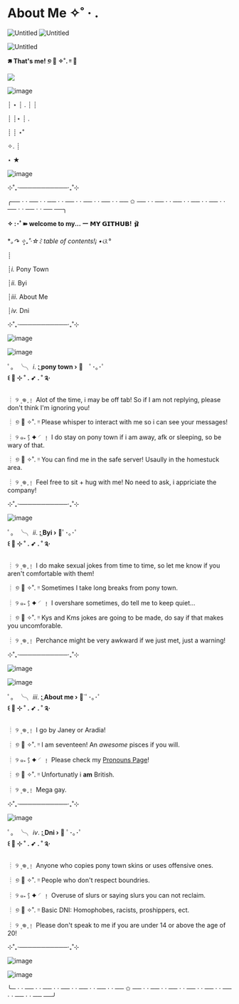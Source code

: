 # About Me ✧˚ · .



![Untitled](https://github.com/KleptoZombie/KleptoZombie/assets/167636403/8068c2bc-8259-4be8-a610-a67c5d0a4737) ![Untitled](https://github.com/KleptoZombie/KleptoZombie/assets/167636403/7af148b4-a2d3-4c71-98c8-b9be0c3fa7ac)

   ![Untitled](https://github.com/KleptoZombie/KleptoZombie/assets/167636403/02b6ae33-d6c7-4814-b37a-dbffc837ed9d)






**🢅 That's me! ୭ 🧷 ✧˚. ᵎᵎ 🌸**



![](https://komarev.com/ghpvc/?username=kleptozombie&color=ff69b4)

![image](https://github.com/KleptoZombie/KleptoZombie/assets/167636403/68fa09c0-a4f0-4aec-9931-63acfdf78693)




┊ ⋆ ┊   .   ┊   ┊

┊    ┊⋆     ┊   .

┊    ┊       ⋆˚ ⁭      ⁭ ⁭ ⁭ ⁭ ⁭ ⁭ ⁭ ⁭

✧. ┊ ⁭ ⁭ ⁭ ⁭ ⁭ ⁭ ⁭ ⁭ ⁭

⋆ ★



![image](https://github.com/KleptoZombie/KleptoZombie/assets/167636403/e8f279b8-028a-49f6-925c-6f0c416357b7)


⊹˚₊‧───────────‧₊˚⊹


╭── ⋅ ⋅ ── ⋅ ⋅ ── ⋅ ⋅ ── ⋅ ⋅ ── ⋅ ⋅ ── ⋅ ⋅ ── ✩ ── ⋅ ⋅ ── ⋅ ⋅ ── ⋅ ⋅ ── ⋅ ⋅ ── ⋅ ⋅ ── ⋅ ⋅ ── ⋅ ⋅ ── ──╮
 
**✧ :･ﾟ➽ welcome to my... ー 𝗠𝗬 𝗚𝗜𝗧𝗛𝗨𝗕!** 🩰



 **｡↷ ✧*̥₊˚‧☆ﾐ table of contents!¡ •ଓ.°**

┊

┊*i.*   Pony Town

┊*ii.*  Byi

┊*iii.* About Me                                                                                                                       

┊*iv.*  Dni

⊹˚₊‧───────────‧₊˚⊹

![image](https://github.com/KleptoZombie/KleptoZombie/assets/167636403/ed328b62-9410-49e1-8b8e-05e581d9110a)


![image](https://github.com/KleptoZombie/KleptoZombie/assets/167636403/01e678e7-e314-4379-a6de-326fba6787db)



ﾟ。  ╰╮ *i*. **:̲  pony town   ›** 🦩　ﾟ･｡･ﾟ  
     **꒰ 🥄 ⊹ ˚ . ➶ . ˚ ༉‧**



┊    ୨ ۪  𖦹 ֢﹗     Alot of the time, i may be off tab! So if I am not replying, please don't think I'm ignoring you!                                                                                           

┊    ୭ 🧷 ✧˚. ᵎᵎ     Please whisper to interact with me so i can see your messages!

┊    ୨ ๑˖  ⟆ ✦  ◜﹗     I do stay on pony town if i am away, afk or sleeping, so be wary of that.

┊    ୭ 🧷 ✧˚. ᵎᵎ     You can find me in the safe server! Usaully in the homestuck area.

┊    ୨ ۪  𖦹 ֢﹗     Feel free to sit + hug with me! No need to ask, i appriciate the company!

⊹˚₊‧───────────‧₊˚⊹

![image](https://github.com/KleptoZombie/KleptoZombie/assets/167636403/010938de-9524-425c-a04b-64620958afe6)





ﾟ。  ╰╮ *ii*. **:̲  Byi   ›** 🎀ﾟ･｡･ﾟ  
 **꒰ 🥄 ⊹ ˚ . ➶ . ˚ ༉‧**




┊    ୨ ۪  𖦹 ֢﹗     I do make sexual jokes from time to time, so let me know if you aren't comfortable with them!                                                                                       

┊    ୭ 🧷 ✧˚. ᵎᵎ     Sometimes I take long breaks from pony town.

┊    ୨ ๑˖  ⟆ ✦  ◜﹗     I overshare sometimes, do tell me to keep quiet...

┊    ୭ 🧷 ✧˚. ᵎᵎ     Kys and Kms jokes are going to be made, do say if that makes you uncomforable.

┊    ୨ ۪  𖦹 ֢﹗     Perchance might be very awkward if we just met, just a warning!

⊹˚₊‧───────────‧₊˚⊹

![image](https://github.com/KleptoZombie/KleptoZombie/assets/167636403/52f73283-3472-45b0-96f0-4141aef7704e)


![image](https://github.com/KleptoZombie/KleptoZombie/assets/167636403/fea734ab-d407-4d28-958d-2260796a7191)




ﾟ。  ╰╮ *iii*. **:̲  About me   ›** 🌷͙֒ ﾟ･｡･ﾟ  
     **꒰ 🥄 ⊹ ˚ . ➶ . ˚ ༉‧**




┊    ୨ ۪  𖦹 ֢﹗     I go by Janey or Aradia!                                                                                     

┊    ୭ 🧷 ✧˚. ᵎᵎ     I am seventeen! An *awesome* pisces if you will.    

┊    ୨ ๑˖  ⟆ ✦  ◜﹗     Please check my [Pronouns Page](https://en.pronouns.page/@kl3ptozombie)!

┊    ୭ 🧷 ✧˚. ᵎᵎ     Unfortunatly i **am** British.

┊    ୨ ۪  𖦹 ֢﹗     Mega gay.

⊹˚₊‧───────────‧₊˚⊹

![image](https://github.com/KleptoZombie/KleptoZombie/assets/167636403/e56ae5d3-2b92-4cc6-a787-d759f7be79aa)




ﾟ。  ╰╮ *iv*. **:̲  Dni   ›** 🩷 ﾟ･｡･ﾟ  
     **꒰ 🥄 ⊹ ˚ . ➶ . ˚ ༉‧**




┊    ୨ ۪  𖦹 ֢﹗     Anyone who copies pony town skins or uses offensive ones.                                                                                       

┊    ୭ 🧷 ✧˚. ᵎᵎ     People who don't respect boundries.

┊    ୨ ๑˖  ⟆ ✦  ◜﹗     Overuse of slurs or saying slurs you can not reclaim.

┊    ୭ 🧷 ✧˚. ᵎᵎ     Basic DNI: Homophobes, racists, proshippers, ect.

┊    ୨ ۪  𖦹 ֢﹗     Please don't speak to me if you are under 14 or above the age of 20!

⊹˚₊‧───────────‧₊˚⊹

![image](https://github.com/KleptoZombie/KleptoZombie/assets/167636403/9ba46f43-9759-4137-a975-35d146775fc9)


![image](https://github.com/KleptoZombie/KleptoZombie/assets/167636403/4e2a0c92-898f-4acb-ba72-960fc9d2c6be)



╰─ ⋅ ⋅ ── ⋅ ⋅ ── ⋅ ⋅ ── ⋅ ⋅ ── ⋅ ⋅ ── ⋅ ⋅ ── ✩ ── ⋅ ⋅ ── ⋅ ⋅ ── ⋅ ⋅ ── ⋅ ⋅ ── ⋅ ⋅ ── ⋅ ⋅ ── ⋅ ⋅ ── ──╯
